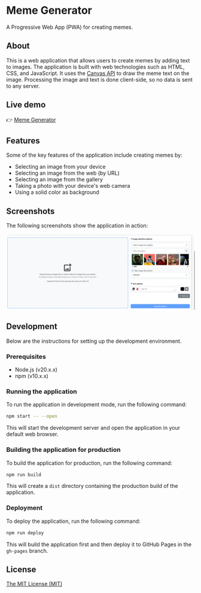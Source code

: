 # Meme Generator

A Progressive Web App (PWA) for creating memes.

## About

This is a web application that allows users to create memes by adding text to images.
The application is built with web technologies such as HTML, CSS, and JavaScript.
It uses the [Canvas API](https://developer.mozilla.org/docs/Web/API/Canvas_API) to draw the meme text on the image. 
Processing the image and text is done client-side, so no data is sent to any server.

## Live demo

👉 [Meme Generator](https://memegr.netlify.app/)

## Features

Some of the key features of the application include creating memes by:
- Selecting an image from your device
- Selecting an image from the web (by URL)
- Selecting an image from the gallery
- Taking a photo with your device's web camera
- Using a solid color as background

## Screenshots

The following screenshots show the application in action:

![meme](screenshots/screenshot.png)

## Development

Below are the instructions for setting up the development environment.

### Prerequisites

- Node.js (v20.x.x)
- npm (v10.x.x)

### Running the application

To run the application in development mode, run the following command:

```sh
npm start -- --open
```

This will start the development server and open the application in your default web browser.

### Building the application for production

To build the application for production, run the following command:

```sh
npm run build
```

This will create a `dist` directory containing the production build of the application.

### Deployment

To deploy the application, run the following command:

```sh
npm run deploy
```

This will build the application first and then deploy it to GitHub Pages in the `gh-pages` branch.

## License

[The MIT License (MIT)](https://github.com/georapbox/meme-generator/blob/master/LICENSE)
